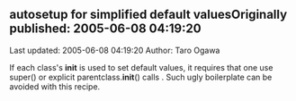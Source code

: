 ## autosetup for simplified default valuesOriginally published: 2005-06-08 04:19:20 
Last updated: 2005-06-08 04:19:20 
Author: Taro Ogawa 
 
If each class's __init__ is used to set default values, it requires that one use super() or explicit parentclass.__init__() calls .  Such ugly boilerplate can be avoided with this recipe.